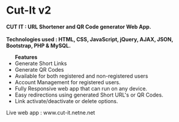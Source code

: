 # Cut-It v2
<b>CUT IT : URL Shortener and QR Code generator Web App. </b><br><br>
<b>Technologies used : HTML, CSS, JavaScript, jQuery, AJAX, JSON, Bootstrap, PHP & MySQL.</b><br>
<ul><b>Features</b>
<li>Generate Short Links</li>
<li>Generate QR Codes</li>
<li>Available for both registered and non-registered users</li>
<li>Account Management for registered users.</li>
<li>Fully Responsive web app that can run on any device.</li>
<li>Easy redirections using generated Short URL's or QR Codes.</li>
<li>Link activate/deactivate or delete options.</li>
</ul>
Live web app : www.cut-it.netne.net
